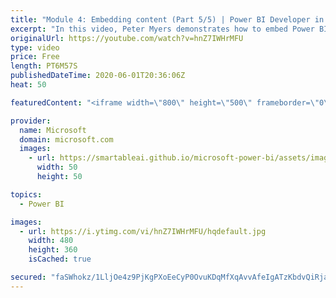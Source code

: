 ```yaml
---
title: "Module 4: Embedding content (Part 5/5) | Power BI Developer in a Day"
excerpt: "In this video, Peter Myers demonstrates how to embed Power BI dashboards and the Q&A experience. This is video 13 of 20.    The Power BI Developer in a Day online course empowers you as an app developer with the technical knowledge required to embed Power BI content. We recommend you watch the videos"
originalUrl: https://youtube.com/watch?v=hnZ7IWHrMFU
type: video
price: Free
length: PT6M57S
publishedDateTime: 2020-06-01T20:36:06Z
heat: 50

featuredContent: "<iframe width=\"800\" height=\"500\" frameborder=\"0\" src=\"https://www.youtube.com/embed/hnZ7IWHrMFU\" allow=\"accelerometer; autoplay; encrypted-media; gyroscope; picture-in-picture\" allowfullscreen></iframe>"

provider:
  name: Microsoft
  domain: microsoft.com
  images:
    - url: https://smartableai.github.io/microsoft-power-bi/assets/images/organizations/microsoft.com-50x50.jpg
      width: 50
      height: 50

topics:
  - Power BI

images:
  - url: https://i.ytimg.com/vi/hnZ7IWHrMFU/hqdefault.jpg
    width: 480
    height: 360
    isCached: true

secured: "faSWhokz/1LljOe4z9PjKgPXoEeCyP0OvuKDqMfXqAvvAfeIgATzKbdvQiRjast5ZAUVfrhbQnDHqCetlGLr3igqUhaE5S6iVdcGORyXfwlBjfDoZoyZNx3Ijr/1EwfpFwDCY8lXGiyIy18kB3T74tbkoxWxATC9veIP7VVrWf3pUuE5k50J1Azcxh1NN+FlvxF/xXiUb4XPvh3XWX0R2I9Wqj4BNc9N0U7yaW7Sm95Q32AZh4/UTNciN3FovLK+zSV3LkARCY2ON9Sil8sLsAwVhVMwlSOQ6NMArLVgy8gPj0PKWg4rcL6NNk8DgDjpElD0HMJIK4b0rOrEnjGVn0eq4k5CY8v2BykXPwKRN2O9GXWXQajbN3Oqw0ZXlpls1FVhU1SIZ86vYCWfhziEpP+hGlHPef9gFofJz29fE2A=;0dsc1U6NbMBeDSsQFWf6aQ=="
---
```


